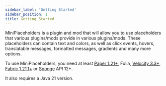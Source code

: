 ```yaml
---
sidebar_label: 'Getting Started'
sidebar_position: 1
title: Getting Started
---
```


MiniPlaceholders is a plugin and mod that will allow you to use placeholders that various plugins/mods provide in various plugins/mods. These placeholders can contain text and colors, as well as click events, hovers, translatable messages, formatted messages, gradients and many more options.

To use MiniPlaceholders, you need at least [Paper 1.21+](https://papermc.io/downloads/paper), Folia, [Velocity 3.3+](https://papermc.io/downloads/velocity), [Fabric 1.21.1+](https://fabricmc.net/) or [Sponge](https://spongepowered.org/) API 12+.

It also requires a Java 21 version.

